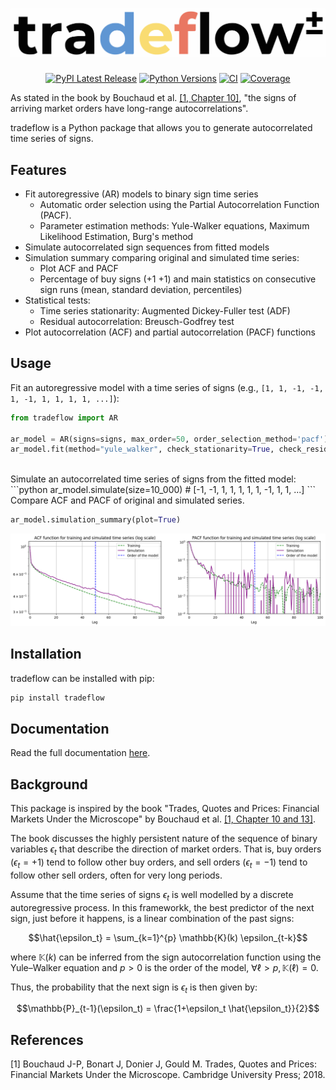 <h1 align="center">
<img src="https://raw.githubusercontent.com/MartinGangand/tradeflow/improve-package-documentation/doc/_static/tradeflow_logo.svg" width="650" alt="Tradeflow Logo" />
</h1>

<p align="center">
  <a href="https://pypi.org/project/tradeflow/"><img alt="PyPI Latest Release" src="https://img.shields.io/pypi/v/tradeflow" /></a>
  <a href="https://pypi.org/project/tradeflow/"><img alt="Python Versions" src="https://img.shields.io/pypi/pyversions/tradeflow.svg" /></a>
  <a href="https://github.com/MartinGangand/tradeflow/actions/workflows/ci.yml?query=branch%3Amain"><img alt="CI" src="https://github.com/MartinGangand/tradeflow/actions/workflows/ci.yml/badge.svg?branch=main" /></a>
  <a href="https://codecov.io/github/MartinGangand/tradeflow"><img alt="Coverage" src="https://codecov.io/github/MartinGangand/tradeflow/graph/badge.svg?token=T5Z95K8KRM" /></a>
</p>

As stated in the book by Bouchaud et al. [[1, Chapter 10]](#1), "the signs of arriving market orders have long-range autocorrelations".

tradeflow is a Python package that allows you to generate autocorrelated time series of signs.

## Features
* Fit autoregressive (AR) models to binary sign time series
  - Automatic order selection using the Partial Autocorrelation Function (PACF).
  - Parameter estimation methods: Yule-Walker equations, Maximum Likelihood Estimation, Burg's method
* Simulate autocorrelated sign sequences from fitted models
* Simulation summary comparing original and simulated time series:
  - Plot ACF and PACF
  - Percentage of buy signs ($+1$ +1) and main statistics on consecutive sign runs (mean, standard deviation, percentiles)
* Statistical tests:
  - Time series stationarity: Augmented Dickey-Fuller test (ADF)
  - Residual autocorrelation: Breusch-Godfrey test
* Plot autocorrelation (ACF) and partial autocorrelation (PACF) functions

## Usage
Fit an autoregressive model with a time series of signs (e.g., `[1, 1, -1, -1, 1, -1, 1, 1, 1, 1, ...]`):

```python
from tradeflow import AR

ar_model = AR(signs=signs, max_order=50, order_selection_method='pacf')
ar_model.fit(method="yule_walker", check_stationarity=True, check_residuals=True)
```

<br>
Simulate an autocorrelated time series of signs from the fitted model:
```python
ar_model.simulate(size=10_000)
# [-1, -1, 1, 1, 1, 1, 1, -1, 1, 1, ...]
```

<br>
Compare ACF and PACF of original and simulated series.

```python
ar_model.simulation_summary(plot=True)
```

<img src="https://raw.githubusercontent.com/MartinGangand/tradeflow/improve-package-documentation/doc/_static/simulation_summary.png" width="900" alt="Simulation summary" />

## Installation
tradeflow can be installed with pip:

```bash
pip install tradeflow
```

## Documentation
Read the full documentation [here](https://martingangand.github.io/tradeflow/).

## Background
This package is inspired by the book "Trades, Quotes and Prices: Financial Markets Under the Microscope" by Bouchaud et al. [[1, Chapter 10 and 13]](#1).

The book discusses the highly persistent nature of the sequence of binary variables $\epsilon_t$ that describe the direction of market orders.
That is, buy orders ($\epsilon_t = +1$) tend to follow other buy orders, and sell orders ($\epsilon_t = -1$) tend to follow other sell orders, often for very long periods.

Assume that the time series of signs $\epsilon_t$ is well modelled by a discrete autoregressive process. In this frameworkk, the best predictor of the next sign, just before it happens, is a linear combination of the past signs:

$$\hat{\epsilon_t} = \sum_{k=1}^{p} \mathbb{K}(k) \epsilon_{t-k}$$

where $\mathbb{K}(k)$ can be inferred from the sign autocorrelation function using the Yule–Walker equation and ${p}>0$ is the order of the model, $\forall \ell > p, \mathbb{K}(\ell) = 0$.

Thus, the probability that the next sign is $\epsilon_t$ is then given by:

$$\mathbb{P}_{t-1}(\epsilon_t) = \frac{1+\epsilon_t \hat{\epsilon_t}}{2}$$

## References
<a id="1">[1]</a> 
Bouchaud J-P, Bonart J, Donier J, Gould M. Trades, Quotes and Prices: Financial Markets Under the Microscope. Cambridge University Press; 2018.
